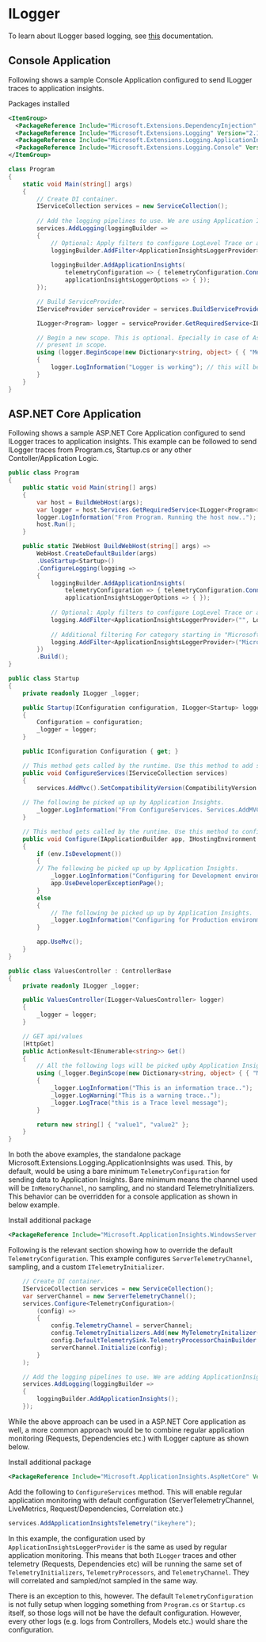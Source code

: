 # ILogger
To learn about ILogger based logging, see [this](https://docs.microsoft.com/en-us/aspnet/core/fundamentals/logging) documentation.

## Console Application

Following shows a sample Console Application configured to send ILogger traces to application insights.

Packages installed
```xml
<ItemGroup>
  <PackageReference Include="Microsoft.Extensions.DependencyInjection" Version="2.1.0" />
  <PackageReference Include="Microsoft.Extensions.Logging" Version="2.1.0" />
  <PackageReference Include="Microsoft.Extensions.Logging.ApplicationInsights" Version="2.9.0-beta3" />
  <PackageReference Include="Microsoft.Extensions.Logging.Console" Version="2.1.0" />
</ItemGroup>
```

```csharp
class Program
{
    static void Main(string[] args)
    {
        // Create DI container.
        IServiceCollection services = new ServiceCollection();
            
        // Add the logging pipelines to use. We are using Application Insights only here.
        services.AddLogging(loggingBuilder =>
        {
            // Optional: Apply filters to configure LogLevel Trace or above is sent to ApplicationInsights for all categories.
            loggingBuilder.AddFilter<ApplicationInsightsLoggerProvider>("", LogLevel.Trace);
            
            loggingBuilder.AddApplicationInsights(
                telemetryConfiguration => { telemetryConfiguration.ConnectionString = "InstrumentationKey=00000000-0000-0000-0000-000000000000"; },
                applicationInsightsLoggerOptions => { });
        });

        // Build ServiceProvider.
        IServiceProvider serviceProvider = services.BuildServiceProvider();

        ILogger<Program> logger = serviceProvider.GetRequiredService<ILogger<Program>>();

        // Begin a new scope. This is optional. Epecially in case of AspNetCore request info is already
        // present in scope.
        using (logger.BeginScope(new Dictionary<string, object> { { "Method", nameof(Main) } }))
        {
            logger.LogInformation("Logger is working"); // this will be captured by Application Insights.
        }
    }
}
```

## ASP.NET Core Application

Following shows a sample ASP.NET Core Application configured to send ILogger traces to application insights. This example can be
followed to send ILogger traces from Program.cs, Startup.cs or any other Contoller/Application Logic.

```csharp
public class Program
{
    public static void Main(string[] args)
    {
        var host = BuildWebHost(args);
        var logger = host.Services.GetRequiredService<ILogger<Program>>();
        logger.LogInformation("From Program. Running the host now.."); // This will be picked up up by AI
        host.Run();
    }

    public static IWebHost BuildWebHost(string[] args) =>
        WebHost.CreateDefaultBuilder(args)
        .UseStartup<Startup>()                
        .ConfigureLogging(logging =>
        {                
            loggingBuilder.AddApplicationInsights(
                telemetryConfiguration => { telemetryConfiguration.ConnectionString = "InstrumentationKey=00000000-0000-0000-0000-000000000000"; },
                applicationInsightsLoggerOptions => { });
				
            // Optional: Apply filters to configure LogLevel Trace or above is sent to ApplicationInsights for all categories.
            logging.AddFilter<ApplicationInsightsLoggerProvider>("", LogLevel.Trace);
				
            // Additional filtering For category starting in "Microsoft", only Warning or above will be sent to Application Insights.
            logging.AddFilter<ApplicationInsightsLoggerProvider>("Microsoft", LogLevel.Warning);
        })
        .Build();
}
```

```csharp
public class Startup
{
    private readonly ILogger _logger;

    public Startup(IConfiguration configuration, ILogger<Startup> logger)
    {
        Configuration = configuration;
        _logger = logger;
    }

    public IConfiguration Configuration { get; }

    // This method gets called by the runtime. Use this method to add services to the container.
    public void ConfigureServices(IServiceCollection services)
    {
        services.AddMvc().SetCompatibilityVersion(CompatibilityVersion.Version_2_1);
	
	// The following be picked up up by Application Insights.
        _logger.LogInformation("From ConfigureServices. Services.AddMVC invoked"); 
    }

    // This method gets called by the runtime. Use this method to configure the HTTP request pipeline.
    public void Configure(IApplicationBuilder app, IHostingEnvironment env)
    {
        if (env.IsDevelopment())
        {
	    // The following be picked up up by Application Insights.	
            _logger.LogInformation("Configuring for Development environment");
            app.UseDeveloperExceptionPage();
        }
        else
        {
            // The following be picked up up by Application Insights.
            _logger.LogInformation("Configuring for Production environment");
        }

        app.UseMvc();
    }
}
```

```csharp
public class ValuesController : ControllerBase
{
    private readonly ILogger _logger;

    public ValuesController(ILogger<ValuesController> logger)
    {
        _logger = logger;
    }

    // GET api/values
    [HttpGet]
    public ActionResult<IEnumerable<string>> Get()
    {
        // All the following logs will be picked upby Application Insights and all have ("MyKey", "MyValue") in Properties.
	    using (_logger.BeginScope(new Dictionary<string, object> { { "MyKey", "MyValue" } }))
        {			
	        _logger.LogInformation("This is an information trace..");
	        _logger.LogWarning("This is a warning trace..");
	        _logger.LogTrace("this is a Trace level message");
        }

        return new string[] { "value1", "value2" };
    }
}
```

In both the above examples, the standalone package Microsoft.Extensions.Logging.ApplicationInsights was used. This, by default, would be using a bare minimum `TelemetryConfiguration` for sending data to
Application Insights. Bare minimum means the channel used will be `InMemoryChannel`, no sampling, and no standard TelemetryInitializers. This behavior can be overridden for a console application
as shown in below example.

Install additional package
```xml
<PackageReference Include="Microsoft.ApplicationInsights.WindowsServer.TelemetryChannel" Version="2.9.0-beta3" />
```

Following is the relevant section showing how to override the default `TelemetryConfiguration`. This example configures `ServerTelemetryChannel`, sampling, and a custom `ITelemetryInitializer`.

```csharp
    // Create DI container.
    IServiceCollection services = new ServiceCollection();
    var serverChannel = new ServerTelemetryChannel();
    services.Configure<TelemetryConfiguration>(
        (config) =>
        {                            
            config.TelemetryChannel = serverChannel;
            config.TelemetryInitializers.Add(new MyTelemetryInitalizer());
            config.DefaultTelemetrySink.TelemetryProcessorChainBuilder.UseSampling(5);
            serverChannel.Initialize(config);
        }
    );

    // Add the logging pipelines to use. We are adding ApplicationInsights only.
    services.AddLogging(loggingBuilder =>
    {
        loggingBuilder.AddApplicationInsights();
    });
```

While the above approach can be used in a ASP.NET Core application as well, a more common approach would be to combine regular application monitoring (Requests, Dependencies etc.) with ILogger capture as shown below.

Install additional package

```xml
<PackageReference Include="Microsoft.ApplicationInsights.AspNetCore" Version="2.6.0-beta3" />
```

Add the following to `ConfigureServices` method. This will enable regular application monitoring with default configuration (ServerTelemetryChannel, LiveMetrics, Request/Dependencies, Correlation etc.)

```csharp
services.AddApplicationInsightsTelemetry("ikeyhere");
```

In this example, the configuration used by `ApplicationInsightsLoggerProvider` is the same as used by regular application monitoring. This means that both `ILogger` traces and other telemetry (Requests, Dependencies etc) will be running the same set of `TelemetryInitializers`, `TelemetryProcessors`, and `TelemetryChannel`. They will correlated and sampled/not sampled in the same way.

There is an exception to this, however. The default `TelemetryConfiguration` is not fully setup when logging something from `Program.cs` or `Startup.cs` itself, so those logs will not be have the default configuration. However, every other logs (e.g. logs from Controllers, Models etc.) would share the configuration.
